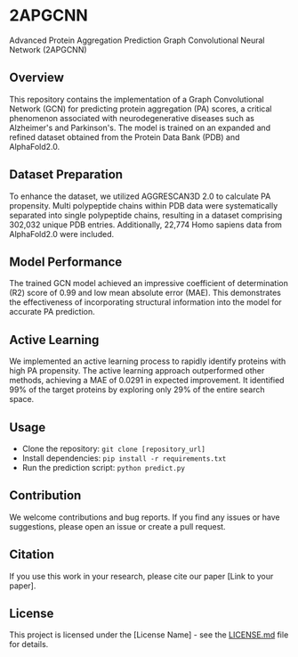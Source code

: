 # 2APGCNN
Advanced Protein Aggregation Prediction Graph Convolutional Neural Network (2APGCNN)

## Overview

This repository contains the implementation of a Graph Convolutional Network (GCN) for predicting protein aggregation (PA) scores, a critical phenomenon associated with neurodegenerative diseases such as Alzheimer's and Parkinson's. The model is trained on an expanded and refined dataset obtained from the Protein Data Bank (PDB) and AlphaFold2.0.

## Dataset Preparation

To enhance the dataset, we utilized AGGRESCAN3D 2.0 to calculate PA propensity. Multi polypeptide chains within PDB data were systematically separated into single polypeptide chains, resulting in a dataset comprising 302,032 unique PDB entries. Additionally, 22,774 Homo sapiens data from AlphaFold2.0 were included.

## Model Performance

The trained GCN model achieved an impressive coefficient of determination (R2) score of 0.99 and low mean absolute error (MAE). This demonstrates the effectiveness of incorporating structural information into the model for accurate PA prediction.

## Active Learning

We implemented an active learning process to rapidly identify proteins with high PA propensity. The active learning approach outperformed other methods, achieving a MAE of 0.0291 in expected improvement. It identified 99% of the target proteins by exploring only 29% of the entire search space.

## Usage

- Clone the repository: `git clone [repository_url]`
- Install dependencies: `pip install -r requirements.txt`
- Run the prediction script: `python predict.py`

## Contribution

We welcome contributions and bug reports. If you find any issues or have suggestions, please open an issue or create a pull request.

## Citation

If you use this work in your research, please cite our paper [Link to your paper].

## License

This project is licensed under the [License Name] - see the [LICENSE.md](LICENSE.md) file for details.
